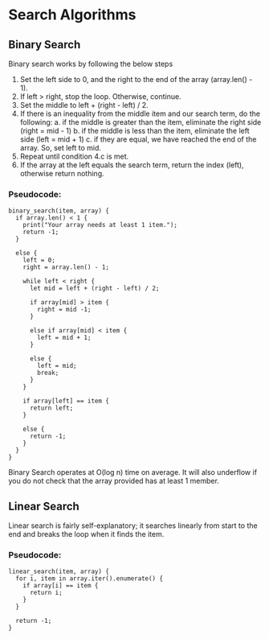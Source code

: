 # Search Algorithms

## Binary Search 

Binary search works by following the below steps
1. Set the left side to 0, and the right to the end of the array (array.len() - 1).
2. If left > right, stop the loop. Otherwise, continue.
3. Set the middle to left + (right - left) / 2.
4. If there is an inequality from the middle item and our search term, do the following:
  a. if the middle is greater than the item, eliminate the right side (right = mid - 1)
  b. if the middle is less than the item, eliminate the left side (left = mid + 1)
  c. if they are equal, we have reached the end of the array. So, set left to mid.
5. Repeat until condition 4.c is met.
6. If the array at the left equals the search term, return the index (left), otherwise return nothing.

### Pseudocode: 

```
binary_search(item, array) {
  if array.len() < 1 {
    print("Your array needs at least 1 item.");
    return -1;
  }
  
  else {
    left = 0;
    right = array.len() - 1;

    while left < right {
      let mid = left + (right - left) / 2;

      if array[mid] > item {
        right = mid -1;
      }

      else if array[mid] < item {
        left = mid + 1;
      }

      else {
        left = mid;
        break;
      }
    }

    if array[left] == item {
      return left;
    }

    else {
      return -1;
    }
  }
}
```

Binary Search operates at O(log n) time on average. It will also underflow if you do not check that the array provided has at least 1 member.

## Linear Search

Linear search is fairly self-explanatory; it searches linearly from start to the end and breaks the loop when it finds the item.

### Pseudocode:

```
linear_search(item, array) {
  for i, item in array.iter().enumerate() {
    if array[i] == item {
      return i;
    }
  }
  
  return -1;
}
